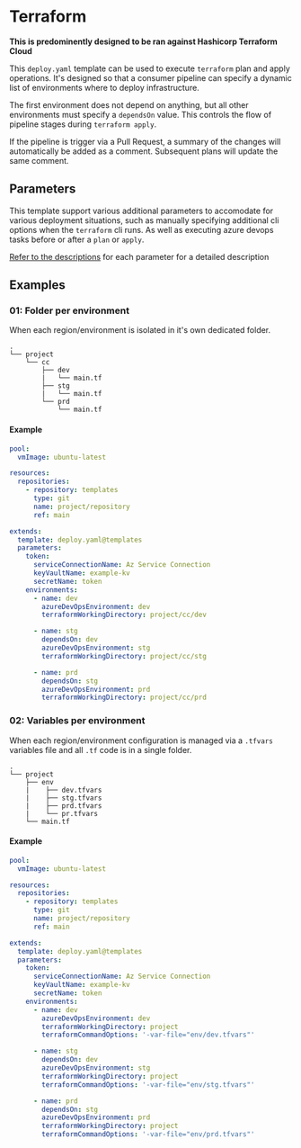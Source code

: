 # Terraform

**This is predominently designed to be ran against Hashicorp Terraform Cloud**

This `deploy.yaml` template can be used to execute `terraform` plan and apply operations.
It's designed so that a consumer pipeline can specify a dynamic list of environments where to deploy infrastructure.

The first environment does not depend on anything, but all other environments must specify a `dependsOn` value.
This controls the flow of pipeline stages during `terraform apply`.

If the pipeline is trigger via a Pull Request, a summary of the changes will automatically be added as a comment.
Subsequent plans will update the same comment.


## Parameters

This template support various additional parameters to accomodate for various deployment situations, such as manually specifying additional cli options when the `terraform` cli runs. As well as executing azure devops tasks before or after a `plan` or `apply`.

[Refer to the descriptions](deploy.yaml) for each parameter for a detailed description

## Examples

### 01: Folder per environment

When each region/environment is isolated in it's own dedicated folder.

```
.
└── project
    └── cc
        ├── dev
        |   └── main.tf
        ├── stg
        |   └── main.tf
        └── prd
            └── main.tf
```

#### Example

```yaml
pool:
  vmImage: ubuntu-latest

resources:
  repositories:
    - repository: templates
      type: git
      name: project/repository
      ref: main

extends:
  template: deploy.yaml@templates
  parameters:
    token:
      serviceConnectionName: Az Service Connection
      keyVaultName: example-kv
      secretName: token
    environments:
      - name: dev
        azureDevOpsEnvironment: dev
        terraformWorkingDirectory: project/cc/dev

      - name: stg
        dependsOn: dev
        azureDevOpsEnvironment: stg
        terraformWorkingDirectory: project/cc/stg

      - name: prd
        dependsOn: stg
        azureDevOpsEnvironment: prd
        terraformWorkingDirectory: project/cc/prd
```

### 02: Variables per environment

When each region/environment configuration is managed via a `.tfvars` variables file and all `.tf` code is in a single folder.

```
.
└── project
    ├── env
    |    ├── dev.tfvars
    |    ├── stg.tfvars
    |    ├── prd.tfvars
    |    └── pr.tfvars
    └── main.tf
```

#### Example

```yaml
pool:
  vmImage: ubuntu-latest

resources:
  repositories:
    - repository: templates
      type: git
      name: project/repository
      ref: main

extends:
  template: deploy.yaml@templates
  parameters:
    token:
      serviceConnectionName: Az Service Connection
      keyVaultName: example-kv
      secretName: token
    environments:
      - name: dev
        azureDevOpsEnvironment: dev
        terraformWorkingDirectory: project
        terraformCommandOptions: '-var-file="env/dev.tfvars"'

      - name: stg
        dependsOn: dev
        azureDevOpsEnvironment: stg
        terraformWorkingDirectory: project
        terraformCommandOptions: '-var-file="env/stg.tfvars"'

      - name: prd
        dependsOn: stg
        azureDevOpsEnvironment: prd
        terraformWorkingDirectory: project
        terraformCommandOptions: '-var-file="env/prd.tfvars"'
```
